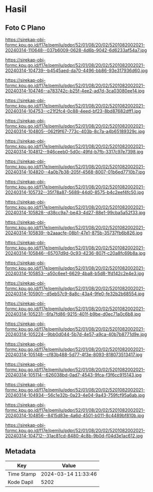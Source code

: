 # Hasil

## Foto C Plano

https://sirekap-obj-formc.kpu.go.id/f17e/pemilu/pdpr/52/01/08/20/02/5201082002021-20240314-110648--037b6009-0628-4d6b-9042-6d6233af54a7.jpg

https://sirekap-obj-formc.kpu.go.id/f17e/pemilu/pdpr/52/01/08/20/02/5201082002021-20240314-104739--b4545aed-da70-4496-bb86-93e317936d60.jpg

https://sirekap-obj-formc.kpu.go.id/f17e/pemilu/pdpr/52/01/08/20/02/5201082002021-20240314-104746--a783742c-b25f-4ee2-ad7d-3ca03080ee14.jpg

https://sirekap-obj-formc.kpu.go.id/f17e/pemilu/pdpr/52/01/08/20/02/5201082002021-20240314-104753--c21f2fc4-0c88-4eed-bf23-8bd87682dff1.jpg

https://sirekap-obj-formc.kpu.go.id/f17e/pemilu/pdpr/52/01/08/20/02/5201082002021-20240314-104805--062f9f67-773c-403b-8c7a-a4b65189329c.jpg

https://sirekap-obj-formc.kpu.go.id/f17e/pemilu/pdpr/52/01/08/20/02/5201082002021-20240314-104812--946ceeb0-5d0c-49fd-b7fb-3317c97e7398.jpg

https://sirekap-obj-formc.kpu.go.id/f17e/pemilu/pdpr/52/01/08/20/02/5201082002021-20240314-104820--4a0b7b38-205f-4568-8007-01b6ed7710b7.jpg

https://sirekap-obj-formc.kpu.go.id/f17e/pemilu/pdpr/52/01/08/20/02/5201082002021-20240314-105732--35f78a87-5689-44d0-8575-b4c2eef4fc50.jpg

https://sirekap-obj-formc.kpu.go.id/f17e/pemilu/pdpr/52/01/08/20/02/5201082002021-20240314-105828--d38cc9a7-be43-4d27-88e1-99cba5a52f33.jpg

https://sirekap-obj-formc.kpu.go.id/f17e/pemilu/pdpr/52/01/08/20/02/5201082002021-20240314-105839--b2aaacfe-08b1-47e1-875b-35737fb6b826.jpg

https://sirekap-obj-formc.kpu.go.id/f17e/pemilu/pdpr/52/01/08/20/02/5201082002021-20240314-105846--65707d9d-0c93-4236-807f-c20a8fc69b8a.jpg

https://sirekap-obj-formc.kpu.go.id/f17e/pemilu/pdpr/52/01/08/20/02/5201082002021-20240314-105853--a50c6ee1-6629-4ba8-b5d8-1fd142c2e4e3.jpg

https://sirekap-obj-formc.kpu.go.id/f17e/pemilu/pdpr/52/01/08/20/02/5201082002021-20240314-105901--d5eb57c9-8a8c-43a4-9fe0-fe32b2b68554.jpg

https://sirekap-obj-formc.kpu.go.id/f17e/pemilu/pdpr/52/01/08/20/02/5201082002021-20240314-105231--6fa7fd86-9215-401f-b9be-d0ec71a0c6b8.jpg

https://sirekap-obj-formc.kpu.go.id/f17e/pemilu/pdpr/52/01/08/20/02/5201082002021-20240314-105224--9bb0d044-5b7d-4e57-a9ca-40b7b8771d9e.jpg

https://sirekap-obj-formc.kpu.go.id/f17e/pemilu/pdpr/52/01/08/20/02/5201082002021-20240314-105148--cf83b488-5d77-4f3e-8093-818073513417.jpg

https://sirekap-obj-formc.kpu.go.id/f17e/pemilu/pdpr/52/01/08/20/02/5201082002021-20240314-105114--626038bd-0ad7-4543-9fca-f3f6cc915143.jpg

https://sirekap-obj-formc.kpu.go.id/f17e/pemilu/pdpr/52/01/08/20/02/5201082002021-20240314-104934--56c1e32b-0a23-4e04-9a43-759fcf95a6ab.jpg

https://sirekap-obj-formc.kpu.go.id/f17e/pemilu/pdpr/52/01/08/20/02/5201082002021-20240314-104856--8415d83e-4a6d-4501-b011-8c4489bf810b.jpg

https://sirekap-obj-formc.kpu.go.id/f17e/pemilu/pdpr/52/01/08/20/02/5201082002021-20240314-104712--31ac81cd-8480-4c8b-9b0d-f04d3e1ac612.jpg


## Metadata

| Key        | Value               |
| ---------- | ------------------- |
| Time Stamp | 2024-03-14 11:33:46 |
| Kode Dapil | 5202                |



